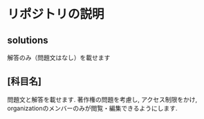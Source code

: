 # リポジトリの説明
## solutions
解答のみ（問題文はなし）を載せます
## [科目名]
問題文と解答を載せます.
著作権の問題を考慮し, アクセス制限をかけ, organizationのメンバーのみが閲覧・編集できるようにします.
